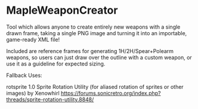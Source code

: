 # MapleWeaponCreator

Tool which allows anyone to create entirely new weapons with a single drawn frame, taking a single PNG image and turning it into an importable, game-ready XML file!
 
Included are reference frames for generating 1H/2H/Spear+Polearm weapons, so users can just draw over the outline with a custom weapon, or use it as a guideline for expected sizing.

Fallback Uses:

rotsprite 1.0
Sprite Rotation Utility (for aliased rotation of sprites or other images)
by Xenowhirl
https://forums.sonicretro.org/index.php?threads/sprite-rotation-utility.8848/

